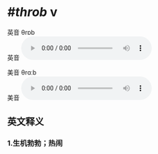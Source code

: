 # ***\#throb*** v
英音 θrɒb  
英音
<audio src="./media/throb1_AAC.aac" controls="controls"></audio>

美音 θrɑːb  
美音
<audio src="./media/throb2_AAC.aac" controls="controls"></audio>



  

英文释义
---
### 1.**生机勃勃；热闹**  


